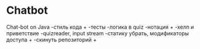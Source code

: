 # Chatbot
Chat-bot on Java
-стиль кода +
-тесты
-логика в quiz
-нотация +
-хелп и приветствие
-quizreader, input stream
-статику убрать, модификаторы доступа +
-скинуть репозиторий +
